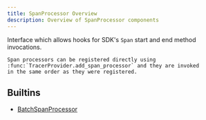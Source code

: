 ```yaml
---
title: SpanProcessor Overview
description: Overview of SpanProcessor components
---
```

Interface which allows hooks for SDK's `Span` start and end method
    invocations.

    Span processors can be registered directly using
    :func:`TracerProvider.add_span_processor` and they are invoked
    in the same order as they were registered.

## Builtins
* [BatchSpanProcessor](/docs/components/spanprocessor/batchspanprocessor/)